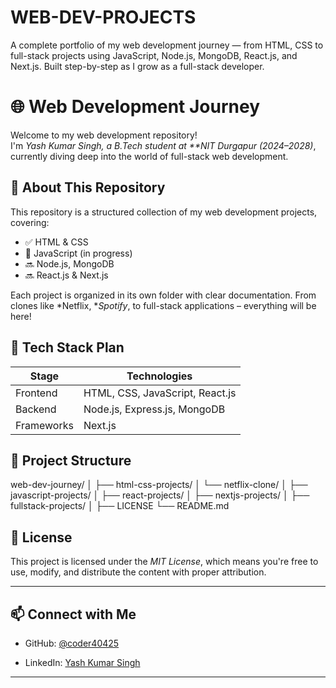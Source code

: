 # WEB-DEV-PROJECTS
A complete portfolio of my web development journey — from HTML, CSS to full-stack projects using JavaScript, Node.js, MongoDB, React.js, and Next.js. Built step-by-step as I grow as a full-stack developer.

# 🌐 Web Development Journey

Welcome to my web development repository!  
I'm *Yash Kumar Singh, a B.Tech student at **NIT Durgapur (2024–2028)*, currently diving deep into the world of full-stack web development.

## 📌 About This Repository

This repository is a structured collection of my web development projects, covering:
- ✅ HTML & CSS
- 🔄 JavaScript (in progress)
- 🔜 Node.js, MongoDB
- 🔜 React.js & Next.js

Each project is organized in its own folder with clear documentation. From clones like *Netflix, **Spotify*, to full-stack applications – everything will be here!

## 🚀 Tech Stack Plan

| Stage      | Technologies                         |
|------------|--------------------------------------|
| Frontend   | HTML, CSS, JavaScript, React.js      |
| Backend    | Node.js, Express.js, MongoDB         |
| Frameworks | Next.js                              |

## 📁 Project Structure
web-dev-journey/
│
├── html-css-projects/
│   └── netflix-clone/
│
├── javascript-projects/
│
├── react-projects/
│
├── nextjs-projects/
│
├── fullstack-projects/
│
├── LICENSE
└── README.md


## 📜 License

This project is licensed under the *MIT License*, which means you're free to use, modify, and distribute the content with proper attribution.

---

## 📫 Connect with Me

- GitHub: [@coder40425](https://github.com/coder40425)

- LinkedIn: [Yash Kumar Singh](https://www.linkedin.com/in/yash-kumar-singh-18843232a)

---
